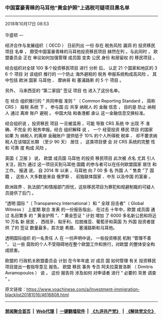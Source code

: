 ### 中国富豪青睐的马耳他“黄金护照”上逃税可疑项目黑名单
------------------------

<div class="published">
 <span class="date" title="中国时间">
  <time datetime="2018-10-17T08:53:37+08:00">
   2018年10月17日 08:53
  </time>
 </span>
</div>
<br/>
<div class="wsw">
 <span class="dateline">
  华盛顿 —
 </span>
 <div class="OutlineElement Ltr SCXW66037188" style="direction: ltr;">
  <p class="Paragraph SCXW66037188" paraeid="{bad4ae77-9e3e-4584-96bb-5dc7cc73983b}{193}" paraid="1021339745" style="font-weight: normal; font-style: normal; vertical-align: baseline; background-color: transparent; color: windowtext; text-align: left; margin-left: 0px; margin-right: 0px; padding-left: 0px; padding-right: 0px; text-indent: 0px;">
   <span class="NormalTextRun SCXW66037188" style="background-color: inherit;">
    经济合作与发展组织（
   </span>
   <span class="NormalTextRun SCXW66037188" style="background-color: inherit;">
    OECD
   </span>
   <span class="NormalTextRun SCXW66037188" style="background-color: inherit;">
    ）
   </span>
   <span class="NormalTextRun SCXW66037188" style="background-color: inherit;">
    日前列出
   </span>
   <span class="NormalTextRun SCXW66037188" style="background-color: inherit;">
    一份
   </span>
   <span class="NormalTextRun SCXW66037188" style="background-color: inherit;">
    存在
   </span>
   <span class="NormalTextRun SCXW66037188" style="background-color: inherit;">
    税务风险
   </span>
   <span class="NormalTextRun SCXW66037188" style="background-color: inherit;">
    漏洞
   </span>
   <span class="NormalTextRun SCXW66037188" style="background-color: inherit;">
    的
   </span>
   <span class="NormalTextRun SCXW66037188" style="background-color: inherit;">
    投资移民项目
   </span>
   <span class="NormalTextRun SCXW66037188" style="background-color: inherit;">
    名单
   </span>
   <span class="NormalTextRun SCXW66037188" style="background-color: inherit;">
    ，
   </span>
   <span class="NormalTextRun SCXW66037188" style="background-color: inherit;">
    颇受中国富豪青睐的马耳他投资移民项目
   </span>
   <span class="NormalTextRun SCXW66037188" style="background-color: inherit;">
    赫然在列
   </span>
   <span class="NormalTextRun SCXW66037188" style="background-color: inherit;">
    。与此同时
   </span>
   <span class="NormalTextRun SCXW66037188" style="background-color: inherit;">
    ，
   </span>
   <span class="NormalTextRun SCXW66037188" style="background-color: inherit;">
    欧盟委员会
   </span>
   <span class="NormalTextRun SCXW66037188" style="background-color: inherit;">
    正在
   </span>
   <span class="NormalTextRun SCXW66037188" style="background-color: inherit;">
    审议如何加强管理
   </span>
   <span class="NormalTextRun SCXW66037188" style="background-color: inherit;">
    成员国
   </span>
   <span class="NormalTextRun SCXW66037188" style="background-color: inherit;">
    变卖
   </span>
   <span class="NormalTextRun SCXW66037188" style="background-color: inherit;">
    公民
   </span>
   <span class="NormalTextRun SCXW66037188" style="background-color: inherit;">
    身份
   </span>
   <span class="NormalTextRun SCXW66037188" style="background-color: inherit;">
    和居留权
   </span>
   <span class="NormalTextRun SCXW66037188" style="background-color: inherit;">
    的
   </span>
   <span class="NormalTextRun SCXW66037188" style="background-color: inherit;">
    移民项目
   </span>
   <span class="NormalTextRun SCXW66037188" style="background-color: inherit;">
    。
   </span>
  </p>
 </div>
 <div class="OutlineElement Ltr SCXW66037188" style="direction: ltr;">
  <p class="Paragraph SCXW66037188" paraeid="{d15f5840-b51e-464e-89d3-f63735837f33}{131}" paraid="167260357" style="font-weight: normal; font-style: normal; vertical-align: baseline; background-color: transparent; color: windowtext; text-align: left; margin-left: 0px; margin-right: 0px; padding-left: 0px; padding-right: 0px; text-indent: 0px;">
   <span class="NormalTextRun SCXW66037188" style="background-color: inherit;">
    经合组织对全球
   </span>
   <span class="NormalTextRun SCXW66037188" style="background-color: inherit;">
    100
   </span>
   <span class="NormalTextRun SCXW66037188" style="background-color: inherit;">
    多个投资移民项目
   </span>
   <span class="NormalTextRun SCXW66037188" style="background-color: inherit;">
    进行
   </span>
   <span class="NormalTextRun SCXW66037188" style="background-color: inherit;">
    分析
   </span>
   <span class="NormalTextRun SCXW66037188" style="background-color: inherit;">
    后，
   </span>
   <span class="NormalTextRun SCXW66037188" style="background-color: inherit;">
    认定
   </span>
   <span class="NormalTextRun SCXW66037188" style="background-color: inherit;">
    21
   </span>
   <span class="NormalTextRun SCXW66037188" style="background-color: inherit;">
    个国家和地区的
   </span>
   <span class="NormalTextRun SCXW66037188" style="background-color: inherit;">
    3
   </span>
   <span class="NormalTextRun SCXW66037188" style="background-color: inherit;">
    6
   </span>
   <span class="NormalTextRun SCXW66037188" style="background-color: inherit;">
    个
   </span>
   <span class="NormalTextRun SCXW66037188" style="background-color: inherit;">
    项目
   </span>
   <span class="NormalTextRun SCXW66037188" style="background-color: inherit;">
    对
   </span>
   <span class="NormalTextRun SCXW66037188" style="background-color: inherit;">
    该组织
   </span>
   <span class="NormalTextRun SCXW66037188" style="background-color: inherit;">
    推行的
   </span>
   <span class="NormalTextRun SCXW66037188" style="background-color: inherit;">
    一个防止
   </span>
   <span class="NormalTextRun SCXW66037188" style="background-color: inherit;">
    海外避税的
   </span>
   <span class="NormalTextRun SCXW66037188" style="background-color: inherit;">
    税务
   </span>
   <span class="NormalTextRun SCXW66037188" style="background-color: inherit;">
    申报系统构成高风险
   </span>
   <span class="NormalTextRun SCXW66037188" style="background-color: inherit;">
    ，
   </span>
   <span class="NormalTextRun SCXW66037188" style="background-color: inherit;">
    其中包括
   </span>
   <span class="NormalTextRun SCXW66037188" style="background-color: inherit;">
    欧洲
   </span>
   <span class="NormalTextRun SCXW66037188" style="background-color: inherit;">
    国家
   </span>
   <span class="NormalTextRun SCXW66037188" style="background-color: inherit;">
    马耳他
   </span>
   <span class="NormalTextRun SCXW66037188" style="background-color: inherit;">
    、
   </span>
   <span class="NormalTextRun SCXW66037188" style="background-color: inherit;">
    摩纳哥
   </span>
   <span class="NormalTextRun SCXW66037188" style="background-color: inherit;">
    和
   </span>
   <span class="NormalTextRun SCXW66037188" style="background-color: inherit;">
    塞浦路斯
   </span>
   <span class="NormalTextRun SCXW66037188" style="background-color: inherit;">
    的
   </span>
   <span class="NormalTextRun SCXW66037188" style="background-color: inherit;">
    5
   </span>
   <span class="NormalTextRun SCXW66037188" style="background-color: inherit;">
    个
   </span>
   <span class="NormalTextRun SCXW66037188" style="background-color: inherit;">
    项目
   </span>
   <span class="NormalTextRun SCXW66037188" style="background-color: inherit;">
    。
   </span>
  </p>
 </div>
 <div class="OutlineElement Ltr SCXW66037188" style="direction: ltr;">
  <p class="Paragraph SCXW66037188" paraeid="{d15f5840-b51e-464e-89d3-f63735837f33}{203}" paraid="422030010" style="font-weight: normal; font-style: normal; vertical-align: baseline; background-color: transparent; color: windowtext; text-align: left; margin-left: 0px; margin-right: 0px; padding-left: 0px; padding-right: 0px; text-indent: 0px;">
   <span class="NormalTextRun SCXW66037188" style="background-color: inherit;">
    另外，
   </span>
   <span class="NormalTextRun SCXW66037188" style="background-color: inherit;">
    马来西亚的
   </span>
   <span class="NormalTextRun SCXW66037188" style="background-color: inherit;">
    “第二家园”
   </span>
   <span class="NormalTextRun SCXW66037188" style="background-color: inherit;">
    签证
   </span>
   <span class="NormalTextRun SCXW66037188" style="background-color: inherit;">
    项目
   </span>
   <span class="NormalTextRun SCXW66037188" style="background-color: inherit;">
    也
   </span>
   <span class="NormalTextRun SCXW66037188" style="background-color: inherit;">
    进入了这份名单。
   </span>
  </p>
 </div>
 <div class="OutlineElement Ltr SCXW66037188" style="direction: ltr;">
  <p class="Paragraph SCXW66037188" paraeid="{d15f5840-b51e-464e-89d3-f63735837f33}{221}" paraid="803043056" style="font-weight: normal; font-style: normal; vertical-align: baseline; background-color: transparent; color: windowtext; text-align: left; margin-left: 0px; margin-right: 0px; padding-left: 0px; padding-right: 0px; text-indent: 0px;">
   <span class="NormalTextRun SCXW66037188" style="background-color: inherit;">
    在
   </span>
   <span class="NormalTextRun SCXW66037188" style="background-color: inherit;">
    经合
   </span>
   <span class="NormalTextRun SCXW66037188" style="background-color: inherit;">
    组织推行的
   </span>
   <span class="NormalTextRun SCXW66037188" style="background-color: inherit;">
    “
   </span>
   <span class="NormalTextRun SCXW66037188" style="background-color: inherit;">
    共同申报
   </span>
   <span class="NormalTextRun SCXW66037188" style="background-color: inherit;">
    准则
   </span>
   <span class="ContextualSpellingAndGrammarError SCXW66037188" style="background-color: inherit;">
    ”
   </span>
   <span class="ContextualSpellingAndGrammarError SCXW66037188" style="background-color: inherit;">
    （
   </span>
   <span class="NormalTextRun SCXW66037188" style="background-color: inherit;">
    Common Reporting Standard
   </span>
   <span class="NormalTextRun SCXW66037188" style="background-color: inherit;">
    ，
   </span>
   <span class="NormalTextRun SCXW66037188" style="background-color: inherit;">
    简称
   </span>
   <span class="NormalTextRun SCXW66037188" style="background-color: inherit;">
    CRS
   </span>
   <span class="NormalTextRun SCXW66037188" style="background-color: inherit;">
    ）
   </span>
   <span class="NormalTextRun SCXW66037188" style="background-color: inherit;">
    报税
   </span>
   <span class="NormalTextRun SCXW66037188" style="background-color: inherit;">
    系统
   </span>
   <span class="NormalTextRun SCXW66037188" style="background-color: inherit;">
    下
   </span>
   <span class="NormalTextRun SCXW66037188" style="background-color: inherit;">
    ，
   </span>
   <span class="NormalTextRun SCXW66037188" style="background-color: inherit;">
    参与国
   </span>
   <span class="NormalTextRun SCXW66037188" style="background-color: inherit;">
    应
   </span>
   <span class="NormalTextRun SCXW66037188" style="background-color: inherit;">
    共享
   </span>
   <span class="NormalTextRun SCXW66037188" style="background-color: inherit;">
    纳税人
   </span>
   <span class="NormalTextRun SCXW66037188" style="background-color: inherit;">
    的
   </span>
   <span class="NormalTextRun SCXW66037188" style="background-color: inherit;">
    金融
   </span>
   <span class="NormalTextRun SCXW66037188" style="background-color: inherit;">
    信息
   </span>
   <span class="NormalTextRun SCXW66037188" style="background-color: inherit;">
    ，
   </span>
   <span class="NormalTextRun SCXW66037188" style="background-color: inherit;">
    目的是
   </span>
   <span class="NormalTextRun SCXW66037188" style="background-color: inherit;">
    防止
   </span>
   <span class="NormalTextRun SCXW66037188" style="background-color: inherit;">
    纳税人
   </span>
   <span class="NormalTextRun SCXW66037188" style="background-color: inherit;">
    通过
   </span>
   <span class="NormalTextRun SCXW66037188" style="background-color: inherit;">
    离岸
   </span>
   <span class="NormalTextRun SCXW66037188" style="background-color: inherit;">
    账户
   </span>
   <span class="NormalTextRun SCXW66037188" style="background-color: inherit;">
    避税
   </span>
   <span class="NormalTextRun SCXW66037188" style="background-color: inherit;">
    。
   </span>
   <span class="NormalTextRun SCXW66037188" style="background-color: inherit;">
    中国大陆
   </span>
   <span class="NormalTextRun SCXW66037188" style="background-color: inherit;">
    和香港都
   </span>
   <span class="NormalTextRun SCXW66037188" style="background-color: inherit;">
    承认
   </span>
   <span class="NormalTextRun SCXW66037188" style="background-color: inherit;">
    这一金融信息交换标准。
   </span>
  </p>
 </div>
 <div class="OutlineElement Ltr SCXW66037188" style="direction: ltr;">
  <p class="Paragraph SCXW66037188" paraeid="{8c2dd08d-b9fa-4ba9-97f7-07b8386e5424}{44}" paraid="1508807363" style="font-weight: normal; font-style: normal; vertical-align: baseline; background-color: transparent; color: windowtext; text-align: left; margin-left: 0px; margin-right: 0px; padding-left: 0px; padding-right: 0px; text-indent: 0px;">
   <span class="NormalTextRun SCXW66037188" style="background-color: inherit;">
    经合组织说
   </span>
   <span class="NormalTextRun SCXW66037188" style="background-color: inherit;">
    ，投资移民
   </span>
   <span class="NormalTextRun SCXW66037188" style="background-color: inherit;">
    项目
   </span>
   <span class="NormalTextRun SCXW66037188" style="background-color: inherit;">
    一旦被滥用
   </span>
   <span class="NormalTextRun SCXW66037188" style="background-color: inherit;">
    ，可能
   </span>
   <span class="NormalTextRun SCXW66037188" style="background-color: inherit;">
    导致
   </span>
   <span class="NormalTextRun SCXW66037188" style="background-color: inherit;">
    CRS
   </span>
   <span class="NormalTextRun SCXW66037188" style="background-color: inherit;">
    系统
   </span>
   <span class="NormalTextRun SCXW66037188" style="background-color: inherit;">
    中
   </span>
   <span class="NormalTextRun SCXW66037188" style="background-color: inherit;">
    出现
   </span>
   <span class="NormalTextRun SCXW66037188" style="background-color: inherit;">
    不
   </span>
   <span class="NormalTextRun SCXW66037188" style="background-color: inherit;">
    准确、不完全
   </span>
   <span class="NormalTextRun SCXW66037188" style="background-color: inherit;">
    的
   </span>
   <span class="NormalTextRun SCXW66037188" style="background-color: inherit;">
    税务申报。经合
   </span>
   <span class="NormalTextRun SCXW66037188" style="background-color: inherit;">
    组织解释
   </span>
   <span class="NormalTextRun SCXW66037188" style="background-color: inherit;">
    说
   </span>
   <span class="NormalTextRun SCXW66037188" style="background-color: inherit;">
    ，
   </span>
   <span class="NormalTextRun SCXW66037188" style="background-color: inherit;">
    一个
   </span>
   <span class="NormalTextRun SCXW66037188" style="background-color: inherit;">
    经营投资
   </span>
   <span class="NormalTextRun SCXW66037188" style="background-color: inherit;">
    移民
   </span>
   <span class="NormalTextRun SCXW66037188" style="background-color: inherit;">
    项目
   </span>
   <span class="NormalTextRun SCXW66037188" style="background-color: inherit;">
    的国家
   </span>
   <span class="NormalTextRun SCXW66037188" style="background-color: inherit;">
    如果
   </span>
   <span class="NormalTextRun SCXW66037188" style="background-color: inherit;">
    为
   </span>
   <span class="NormalTextRun SCXW66037188" style="background-color: inherit;">
    纳税人
   </span>
   <span class="NormalTextRun SCXW66037188" style="background-color: inherit;">
    的离岸
   </span>
   <span class="NormalTextRun SCXW66037188" style="background-color: inherit;">
    金融账户
   </span>
   <span class="NormalTextRun SCXW66037188" style="background-color: inherit;">
    提供低于
   </span>
   <span class="NormalTextRun SCXW66037188" style="background-color: inherit;">
    10%
   </span>
   <span class="NormalTextRun SCXW66037188" style="background-color: inherit;">
    的个人所得税
   </span>
   <span class="NormalTextRun SCXW66037188" style="background-color: inherit;">
    税率
   </span>
   <span class="NormalTextRun SCXW66037188" style="background-color: inherit;">
    、
   </span>
   <span class="NormalTextRun SCXW66037188" style="background-color: inherit;">
    却不要求纳税人在该辖区长期
   </span>
   <span class="NormalTextRun SCXW66037188" style="background-color: inherit;">
    （至少
   </span>
   <span class="NormalTextRun SCXW66037188" style="background-color: inherit;">
    90
   </span>
   <span class="NormalTextRun SCXW66037188" style="background-color: inherit;">
    天）
   </span>
   <span class="NormalTextRun SCXW66037188" style="background-color: inherit;">
    居住
   </span>
   <span class="NormalTextRun SCXW66037188" style="background-color: inherit;">
    ，
   </span>
   <span class="NormalTextRun SCXW66037188" style="background-color: inherit;">
    这类项目便
   </span>
   <span class="NormalTextRun SCXW66037188" style="background-color: inherit;">
    会
   </span>
   <span class="NormalTextRun SCXW66037188" style="background-color: inherit;">
    对
   </span>
   <span class="NormalTextRun SCXW66037188" style="background-color: inherit;">
    CRS
   </span>
   <span class="NormalTextRun SCXW66037188" style="background-color: inherit;">
    系统的完整
   </span>
   <span class="NormalTextRun SCXW66037188" style="background-color: inherit;">
    性和
   </span>
   <span class="NormalTextRun SCXW66037188" style="background-color: inherit;">
    可靠
   </span>
   <span class="NormalTextRun SCXW66037188" style="background-color: inherit;">
    度
   </span>
   <span class="NormalTextRun SCXW66037188" style="background-color: inherit;">
    构成
   </span>
   <span class="NormalTextRun SCXW66037188" style="background-color: inherit;">
    风险
   </span>
   <span class="NormalTextRun SCXW66037188" style="background-color: inherit;">
    。
   </span>
  </p>
 </div>
 <div class="OutlineElement Ltr SCXW66037188" style="direction: ltr;">
  <p class="Paragraph SCXW66037188" paraeid="{8c2dd08d-b9fa-4ba9-97f7-07b8386e5424}{146}" paraid="673719413" style="font-weight: normal; font-style: normal; vertical-align: baseline; background-color: transparent; color: windowtext; text-align: left; margin-left: 0px; margin-right: 0px; padding-left: 0px; padding-right: 0px; text-indent: 0px;">
   <span class="NormalTextRun SCXW66037188" style="background-color: inherit;">
    英国《
   </span>
   <span class="NormalTextRun SCXW66037188" style="background-color: inherit;">
    卫报
   </span>
   <span class="NormalTextRun SCXW66037188" style="background-color: inherit;">
    》
   </span>
   <span class="NormalTextRun SCXW66037188" style="background-color: inherit;">
    说，
   </span>
   <span class="NormalTextRun SCXW66037188" style="background-color: inherit;">
    欧盟
   </span>
   <span class="NormalTextRun SCXW66037188" style="background-color: inherit;">
    成员国
   </span>
   <span class="NormalTextRun SCXW66037188" style="background-color: inherit;">
    马耳他
   </span>
   <span class="NormalTextRun SCXW66037188" style="background-color: inherit;">
    的投资
   </span>
   <span class="NormalTextRun SCXW66037188" style="background-color: inherit;">
    移民项目
   </span>
   <span class="NormalTextRun SCXW66037188" style="background-color: inherit;">
    此次被
   </span>
   <span class="NormalTextRun SCXW66037188" style="background-color: inherit;">
    点名
   </span>
   <span class="NormalTextRun SCXW66037188" style="background-color: inherit;">
    尤其
   </span>
   <span class="NormalTextRun SCXW66037188" style="background-color: inherit;">
    引人关注，因为
   </span>
   <span class="NormalTextRun SCXW66037188" style="background-color: inherit;">
    通过
   </span>
   <span class="NormalTextRun SCXW66037188" style="background-color: inherit;">
    这一项目买到马耳他
   </span>
   <span class="NormalTextRun SCXW66037188" style="background-color: inherit;">
    国籍
   </span>
   <span class="NormalTextRun SCXW66037188" style="background-color: inherit;">
    的参与者可以在任何欧盟国家
   </span>
   <span class="NormalTextRun SCXW66037188" style="background-color: inherit;">
    居住
   </span>
   <span class="NormalTextRun SCXW66037188" style="background-color: inherit;">
    和工作。
   </span>
   <span class="NormalTextRun SCXW66037188" style="background-color: inherit;">
    报道
   </span>
   <span class="NormalTextRun SCXW66037188" style="background-color: inherit;">
    说，
   </span>
   <span class="NormalTextRun SCXW66037188" style="background-color: inherit;">
    自
   </span>
   <span class="NormalTextRun SCXW66037188" style="background-color: inherit;">
    2014
   </span>
   <span class="NormalTextRun SCXW66037188" style="background-color: inherit;">
    年
   </span>
   <span class="NormalTextRun SCXW66037188" style="background-color: inherit;">
    以来
   </span>
   <span class="NormalTextRun SCXW66037188" style="background-color: inherit;">
    ，马耳他
   </span>
   <span class="NormalTextRun SCXW66037188" style="background-color: inherit;">
    向
   </span>
   <span class="NormalTextRun SCXW66037188" style="background-color: inherit;">
    7
   </span>
   <span class="NormalTextRun SCXW66037188" style="background-color: inherit;">
    00
   </span>
   <span class="NormalTextRun SCXW66037188" style="background-color: inherit;">
    多
   </span>
   <span class="NormalTextRun SCXW66037188" style="background-color: inherit;">
    名
   </span>
   <span class="NormalTextRun SCXW66037188" style="background-color: inherit;">
    外国
   </span>
   <span class="NormalTextRun SCXW66037188" style="background-color: inherit;">
    人
   </span>
   <span class="NormalTextRun SCXW66037188" style="background-color: inherit;">
    “
   </span>
   <span class="NormalTextRun SCXW66037188" style="background-color: inherit;">
    售卖
   </span>
   <span class="NormalTextRun SCXW66037188" style="background-color: inherit;">
    ”了
   </span>
   <span class="NormalTextRun SCXW66037188" style="background-color: inherit;">
    国籍
   </span>
   <span class="NormalTextRun SCXW66037188" style="background-color: inherit;">
    ，
   </span>
   <span class="NormalTextRun SCXW66037188" style="background-color: inherit;">
    这些人
   </span>
   <span class="NormalTextRun SCXW66037188" style="background-color: inherit;">
    大多数是来自
   </span>
   <span class="NormalTextRun SCXW66037188" style="background-color: inherit;">
    俄罗斯
   </span>
   <span class="NormalTextRun SCXW66037188" style="background-color: inherit;">
    、
   </span>
   <span class="NormalTextRun SCXW66037188" style="background-color: inherit;">
    前独联体国家
   </span>
   <span class="NormalTextRun SCXW66037188" style="background-color: inherit;">
    、中东
   </span>
   <span class="NormalTextRun SCXW66037188" style="background-color: inherit;">
    以及中国
   </span>
   <span class="NormalTextRun SCXW66037188" style="background-color: inherit;">
    的富豪
   </span>
   <span class="NormalTextRun SCXW66037188" style="background-color: inherit;">
    。
   </span>
  </p>
 </div>
 <div class="OutlineElement Ltr SCXW66037188" style="direction: ltr;">
  <p class="Paragraph SCXW66037188" paraeid="{8c2dd08d-b9fa-4ba9-97f7-07b8386e5424}{244}" paraid="146461900" style="font-weight: normal; font-style: normal; vertical-align: baseline; background-color: transparent; color: windowtext; text-align: left; margin-left: 0px; margin-right: 0px; padding-left: 0px; padding-right: 0px; text-indent: 0px;">
   <span class="NormalTextRun SCXW66037188" style="background-color: inherit;">
    欧洲政界
   </span>
   <span class="NormalTextRun SCXW66037188" style="background-color: inherit;">
    、执法部门和情报部门担忧，这些移民项目为罪犯和规避制裁的可疑人员提供了后门
   </span>
   <span class="NormalTextRun SCXW66037188" style="background-color: inherit;">
    。
   </span>
  </p>
 </div>
 <div class="OutlineElement Ltr SCXW66037188" style="direction: ltr;">
  <p class="Paragraph SCXW66037188" paraeid="{8c2dd08d-b9fa-4ba9-97f7-07b8386e5424}{254}" paraid="441148588" style="font-weight: normal; font-style: normal; vertical-align: baseline; background-color: transparent; color: windowtext; text-align: left; margin-left: 0px; margin-right: 0px; padding-left: 0px; padding-right: 0px; text-indent: 0px;">
   <span class="NormalTextRun SCXW66037188" style="background-color: inherit;">
    “透明
   </span>
   <span class="NormalTextRun SCXW66037188" style="background-color: inherit;">
    国际
   </span>
   <span class="ContextualSpellingAndGrammarError SCXW66037188" style="background-color: inherit;">
    ”（
   </span>
   <span class="NormalTextRun SCXW66037188" style="background-color: inherit;">
    Transparency International
   </span>
   <span class="NormalTextRun SCXW66037188" style="background-color: inherit;">
    ）和
   </span>
   <span class="NormalTextRun SCXW66037188" style="background-color: inherit;">
    “
   </span>
   <span class="NormalTextRun SCXW66037188" style="background-color: inherit;">
    全球
   </span>
   <span class="NormalTextRun SCXW66037188" style="background-color: inherit;">
    目击者”（
   </span>
   <span class="NormalTextRun SCXW66037188" style="background-color: inherit;">
    Global Witness
   </span>
   <span class="NormalTextRun SCXW66037188" style="background-color: inherit;">
    ）
   </span>
   <span class="NormalTextRun SCXW66037188" style="background-color: inherit;">
    上星期
   </span>
   <span class="NormalTextRun SCXW66037188" style="background-color: inherit;">
    联合
   </span>
   <span class="NormalTextRun SCXW66037188" style="background-color: inherit;">
    发表
   </span>
   <span class="NormalTextRun SCXW66037188" style="background-color: inherit;">
    的一份报告指出，
   </span>
   <span class="NormalTextRun SCXW66037188" style="background-color: inherit;">
    在过去
   </span>
   <span class="NormalTextRun SCXW66037188" style="background-color: inherit;">
    十年中，欧盟
   </span>
   <span class="NormalTextRun SCXW66037188" style="background-color: inherit;">
    成员国
   </span>
   <span class="NormalTextRun SCXW66037188" style="background-color: inherit;">
    通过
   </span>
   <span class="NormalTextRun SCXW66037188" style="background-color: inherit;">
    名目繁多
   </span>
   <span class="NormalTextRun SCXW66037188" style="background-color: inherit;">
    的
   </span>
   <span class="NormalTextRun SCXW66037188" style="background-color: inherit;">
    “
   </span>
   <span class="NormalTextRun SCXW66037188" style="background-color: inherit;">
    黄金护照
   </span>
   <span class="NormalTextRun SCXW66037188" style="background-color: inherit;">
    ”、“
   </span>
   <span class="NormalTextRun SCXW66037188" style="background-color: inherit;">
    黄金签证
   </span>
   <span class="NormalTextRun SCXW66037188" style="background-color: inherit;">
    ”
   </span>
   <span class="NormalTextRun SCXW66037188" style="background-color: inherit;">
    计划
   </span>
   <span class="NormalTextRun SCXW66037188" style="background-color: inherit;">
    增加
   </span>
   <span class="NormalTextRun SCXW66037188" style="background-color: inherit;">
    了
   </span>
   <span class="NormalTextRun SCXW66037188" style="background-color: inherit;">
    6000
   </span>
   <span class="NormalTextRun SCXW66037188" style="background-color: inherit;">
    多名新公民和将近
   </span>
   <span class="NormalTextRun SCXW66037188" style="background-color: inherit;">
    10
   </span>
   <span class="NormalTextRun SCXW66037188" style="background-color: inherit;">
    万名
   </span>
   <span class="NormalTextRun SCXW66037188" style="background-color: inherit;">
    新
   </span>
   <span class="NormalTextRun SCXW66037188" style="background-color: inherit;">
    居民
   </span>
   <span class="NormalTextRun SCXW66037188" style="background-color: inherit;">
    ，
   </span>
   <span class="NormalTextRun SCXW66037188" style="background-color: inherit;">
    西班牙、匈牙利、拉脱维亚、葡萄牙和英国
   </span>
   <span class="NormalTextRun SCXW66037188" style="background-color: inherit;">
    为
   </span>
   <span class="NormalTextRun SCXW66037188" style="background-color: inherit;">
    外国
   </span>
   <span class="NormalTextRun SCXW66037188" style="background-color: inherit;">
    投资者提供
   </span>
   <span class="NormalTextRun SCXW66037188" style="background-color: inherit;">
    了的
   </span>
   <span class="NormalTextRun SCXW66037188" style="background-color: inherit;">
    签证
   </span>
   <span class="NormalTextRun SCXW66037188" style="background-color: inherit;">
    数量最多，其次是
   </span>
   <span class="NormalTextRun SCXW66037188" style="background-color: inherit;">
    希腊、
   </span>
   <span class="NormalTextRun SCXW66037188" style="background-color: inherit;">
    塞浦路斯和马耳他。
   </span>
  </p>
 </div>
 <div class="OutlineElement Ltr SCXW66037188" style="direction: ltr;">
  <p class="Paragraph SCXW66037188" paraeid="{759a116d-b03a-4186-9ce3-d88381f69a5b}{91}" paraid="738321582" style="font-weight: normal; font-style: normal; vertical-align: baseline; background-color: transparent; color: windowtext; text-align: left; margin-left: 0px; margin-right: 0px; padding-left: 0px; padding-right: 0px; text-indent: 0px;">
   <span class="NormalTextRun SCXW66037188" style="background-color: inherit;">
    透明国际组织
   </span>
   <span class="NormalTextRun SCXW66037188" style="background-color: inherit;">
    的一名责任
   </span>
   <span class="NormalTextRun SCXW66037188" style="background-color: inherit;">
    人
   </span>
   <span class="NormalTextRun SCXW66037188" style="background-color: inherit;">
    在
   </span>
   <span class="NormalTextRun SCXW66037188" style="background-color: inherit;">
    一份声明中说，
   </span>
   <span class="NormalTextRun SCXW66037188" style="background-color: inherit;">
    一些投资移民
   </span>
   <span class="NormalTextRun SCXW66037188" style="background-color: inherit;">
    机制
   </span>
   <span class="NormalTextRun SCXW66037188" style="background-color: inherit;">
    “管理不善
   </span>
   <span class="NormalTextRun SCXW66037188" style="background-color: inherit;">
    ”，
   </span>
   <span class="NormalTextRun SCXW66037188" style="background-color: inherit;">
    让一些
   </span>
   <span class="NormalTextRun SCXW66037188" style="background-color: inherit;">
    腐败的个人不受阻碍地在整个欧盟工作和旅行，对欧盟
   </span>
   <span class="NormalTextRun SCXW66037188" style="background-color: inherit;">
    的整体安全构成损害。
   </span>
  </p>
 </div>
 <div class="OutlineElement Ltr SCXW66037188" style="direction: ltr;">
  <p class="Paragraph SCXW66037188" paraeid="{759a116d-b03a-4186-9ce3-d88381f69a5b}{119}" paraid="590580446" style="font-weight: normal; font-style: normal; vertical-align: baseline; background-color: transparent; color: windowtext; text-align: left; margin-left: 0px; margin-right: 0px; padding-left: 0px; padding-right: 0px; text-indent: 0px;">
   <span class="NormalTextRun SCXW66037188" style="background-color: inherit;">
    欧盟的
   </span>
   <span class="NormalTextRun SCXW66037188" style="background-color: inherit;">
    行政机关欧盟委员会
   </span>
   <span class="NormalTextRun SCXW66037188" style="background-color: inherit;">
    计划
   </span>
   <span class="NormalTextRun SCXW66037188" style="background-color: inherit;">
    在今年年底
   </span>
   <span class="NormalTextRun SCXW66037188" style="background-color: inherit;">
    对
   </span>
   <span class="NormalTextRun SCXW66037188" style="background-color: inherit;">
    成员
   </span>
   <span class="NormalTextRun SCXW66037188" style="background-color: inherit;">
    国
   </span>
   <span class="NormalTextRun SCXW66037188" style="background-color: inherit;">
    如何管理
   </span>
   <span class="NormalTextRun SCXW66037188" style="background-color: inherit;">
    有关
   </span>
   <span class="NormalTextRun SCXW66037188" style="background-color: inherit;">
    投资移民项目提出一套指导意见
   </span>
   <span class="NormalTextRun SCXW66037188" style="background-color: inherit;">
    报告。
   </span>
   <span class="NormalTextRun SCXW66037188" style="background-color: inherit;">
    欧盟
   </span>
   <span class="NormalTextRun SCXW66037188" style="background-color: inherit;">
    移民
   </span>
   <span class="NormalTextRun SCXW66037188" style="background-color: inherit;">
    事务
   </span>
   <span class="NormalTextRun SCXW66037188" style="background-color: inherit;">
    专员
   </span>
   <span class="NormalTextRun SCXW66037188" style="background-color: inherit;">
    阿夫拉莫普洛斯
   </span>
   <span class="NormalTextRun SCXW66037188" style="background-color: inherit;">
    （
   </span>
   <span class="NormalTextRun SCXW66037188" style="background-color: inherit;">
    Dimitris Avramopoulos
   </span>
   <span class="NormalTextRun SCXW66037188" style="background-color: inherit;">
    ）
   </span>
   <span class="NormalTextRun SCXW66037188" style="background-color: inherit;">
    说
   </span>
   <span class="NormalTextRun SCXW66037188" style="background-color: inherit;">
    ，
   </span>
   <span class="NormalTextRun SCXW66037188" style="background-color: inherit;">
    这份
   </span>
   <span class="NormalTextRun SCXW66037188" style="background-color: inherit;">
    报告将
   </span>
   <span class="NormalTextRun SCXW66037188" style="background-color: inherit;">
    涉及如何
   </span>
   <span class="NormalTextRun SCXW66037188" style="background-color: inherit;">
    对申请者
   </span>
   <span class="NormalTextRun SCXW66037188" style="background-color: inherit;">
    进行
   </span>
   <span class="NormalTextRun SCXW66037188" style="background-color: inherit;">
    “
   </span>
   <span class="NormalTextRun SCXW66037188" style="background-color: inherit;">
    必要的
   </span>
   <span class="NormalTextRun SCXW66037188" style="background-color: inherit;">
    背景
   </span>
   <span class="NormalTextRun SCXW66037188" style="background-color: inherit;">
    调查
   </span>
   <span class="NormalTextRun SCXW66037188" style="background-color: inherit;">
    ”
   </span>
   <span class="NormalTextRun SCXW66037188" style="background-color: inherit;">
    。
   </span>
  </p>
 </div>
</div>

原文链接：https://www.voachinese.com/a/Investment-immigration-blacklist20181016/4616808.html


------------------------
#### [禁闻聚合首页](https://github.com/gfw-breaker/banned-news/blob/master/README.md) &nbsp;|&nbsp; [Web代理](https://github.com/gfw-breaker/open-proxy/blob/master/README.md) &nbsp;|&nbsp;  [一键翻墙软件](https://github.com/gfw-breaker/nogfw/blob/master/README.md) &nbsp;|&nbsp; [《九评共产党》](https://github.com/gfw-breaker/9ping.md/blob/master/README.md#九评之一评共产党是什么) &nbsp;|&nbsp; [《解体党文化》](https://github.com/gfw-breaker/jtdwh.md/blob/master/README.md#绪论)